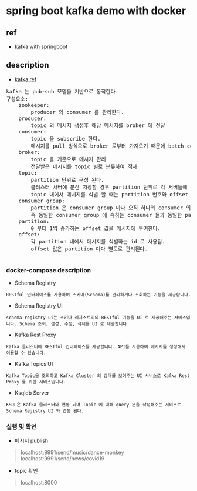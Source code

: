 # spring boot kafka demo with docker

## ref
* [kafka with springboot](https://medium.com/@jjeaby/kafka-%EB%A5%BC-%EB%A7%8E%EC%9D%B4-%EC%82%AC%EC%9A%A9%ED%95%9C%EB%8B%A4%EA%B3%A0%EB%8A%94-%EC%95%8C%EA%B3%A0-%EC%9E%88%EC%97%88%EC%A7%80%EB%A7%8C-%EC%9D%BC%EC%9D%84-%ED%95%98%EB%A9%B4%EC%84%9C-%EC%82%AC%EC%9A%A9%ED%95%A0-%EA%B8%B0%ED%9A%8C%EA%B0%80-%EC%97%86%EC%96%B4%EC%84%9C-%ED%95%91%EA%B3%84-%EC%B0%BE%EC%95%84-fa89ff6c498f)

## description
* [kafka ref](https://epicdevs.com/17)
<pre>
kafka 는 pub-sub 모델을 기반으로 동작한다.
구성요소:
    zookeeper:
        producer 와 consumer 를 관리한다.
    producer:
        topic 의 메시지 생성후 해당 메시지를 broker 에 전달
    consumer:
        topic 을 subscribe 한다.
        메시지를 pull 방식으로 broker 로부터 가져오기 때문에 batch consumer 구현 가능.
    broker:
        topic 을 기준으로 메시지 관리
        전달받은 메시지를 topic 별로 분류하여 적재
    topic:
        partition 단위로 구성 된다.
        클러스터 서버에 분산 저장할 경우 partition 단위로 각 서버들에 분산되어 복제 된다.
        topic 내에서 메시지를 식별 할 때는 partition 번호와 offset 값을 함께 사용
    consumer group:
        partition 은 consumer group 마다 오직 하나의 consumer 의 접근만을 허용하며, 해당 consumer 를 partition owner 라고 한다.
        즉 동일한 consumer group 에 속하는 consumer 들과 동일한 partition 에 접근 할 수 없다.
    partition:
        0 부터 1씩 증가하는 offset 값을 메시지에 부여한다.
    offset:
        각 partition 내에서 메시지를 식별하는 id 로 사용됨.
        offset 값은 partition 마다 별도로 관리된다.
       
</pre>
### docker-compose description
* Schema Registry
```
RESTful 인터페이스를 사용하여 스키마(Schema)를 관리하거나 조회하는 기능을 제공합니다.
```
* Schema Registry UI
```
schema-registry-ui는 스키마 레지스트리의 RESTful 기능을 UI 로 제공해주는 서비스입니다. Schema 조회, 생성, 수정, 삭제를 UI 로 제공합니다.
```
* Kafka Rest Proxy
```
Kafka 클러스터에 RESTful 인터페이스를 제공합니다. API를 사용하여 메시지를 생성해서 이용할 수 있습니다.
```
* Kafka Topics UI
```
Kafka Topic을 조회하고 Kafka Cluster 의 상태를 보여주는 UI 서비스로 Kafka Rest Proxy 를 위한 서비스입니다.
```
* Ksqldb Server
```
KSQL은 Kafka 클러스터와 연동 되며 Topic 에 대해 query 문을 작성해주는 서비스로 Schema Registry UI 와 연동 된다.
```

### 실행 및 확인
* 메시지 publish
> localhost:9991/send/music/dance-monkey
> localhost:9991/send/news/covid19
* topic 확인
> localhost:8000

